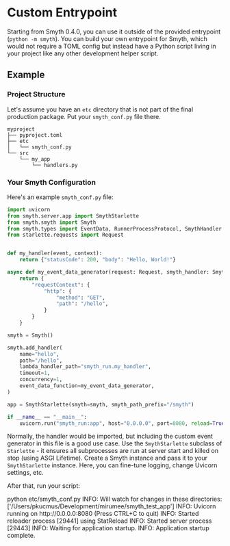 # Custom Entrypoint

Starting from Smyth 0.4.0, you can use it outside of the provided entrypoint (`python -m smyth`). You can build your own entrypoint for Smyth, which would not require a TOML config but instead have a Python script living in your project like any other development helper script.

## Example

### Project Structure

Let's assume you have an `etc` directory that is not part of the final production package. Put your `smyth_conf.py` file there.

```hl_lines="3-4"
myproject
├── pyproject.toml
├── etc
│   └── smyth_conf.py
└── src
    └── my_app
        └── handlers.py
```

### Your Smyth Configuration

Here's an example `smyth_conf.py` file:

```python title="my_project/etc/smyth_conf.py" linenums="1"
import uvicorn
from smyth.server.app import SmythStarlette
from smyth.smyth import Smyth
from smyth.types import EventData, RunnerProcessProtocol, SmythHandler
from starlette.requests import Request


def my_handler(event, context):
    return {"statusCode": 200, "body": "Hello, World!"}

async def my_event_data_generator(request: Request, smyth_handler: SmythHandler, process: RunnerProcessProtocol) -> EventData:
    return {
        "requestContext": {
            "http": {
                "method": "GET",
                "path": "/hello",
            }
        }
    }

smyth = Smyth()

smyth.add_handler(
    name="hello",
    path="/hello",
    lambda_handler_path="smyth_run.my_handler",
    timeout=1,
    concurrency=1,
    event_data_function=my_event_data_generator,
)

app = SmythStarlette(smyth=smyth, smyth_path_prefix="/smyth")

if __name__ == "__main__":
    uvicorn.run("smyth_run:app", host="0.0.0.0", port=8080, reload=True)

```

Normally, the handler would be imported, but including the custom event generator in this file is a good use case. Use the `SmythStarlette` subclass of `Starlette` - it ensures all subprocesses are run at server start and killed on stop (using ASGI Lifetime). Create a Smyth instance and pass it to your `SmythStarlette` instance. Here, you can fine-tune logging, change Uvicorn settings, etc.

After that, run your script:

<div class="termy" data-termynal="" data-ty-macos="" data-ty-title="bash" data-ty-lineDelay="100">
    <span data-ty="input" data-ty-prompt="$"> python etc/smyth_conf.py</span>
    <span data-ty>INFO:     Will watch for changes in these directories: ['/Users/pkucmus/Development/mirumee/smyth_test_app']</span>
    <span data-ty>INFO:     Uvicorn running on http://0.0.0.0:8080 (Press CTRL+C to quit)</span>
    <span data-ty>INFO:     Started reloader process [29441] using StatReload</span>
    <span data-ty>INFO:     Started server process [29443]</span>
    <span data-ty>INFO:     Waiting for application startup.</span>
    <span data-ty>INFO:     Application startup complete.</span>
</div>
